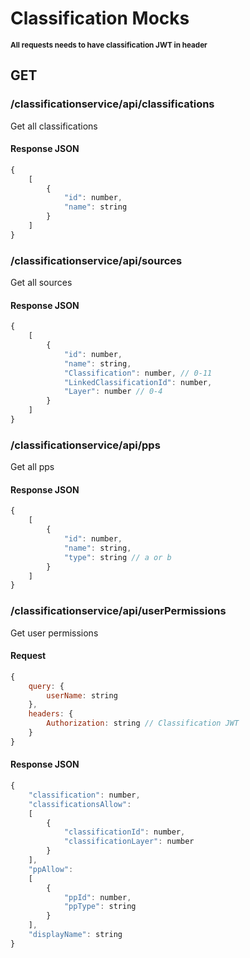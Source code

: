 # Classification Mocks

<small><b>All requests needs to have classification JWT in header</b></small>

## GET

### /classificationservice/api/classifications

Get all classifications

#### Response JSON
``` javascript
{
    [
        {
            "id": number,
            "name": string
        }
    ]
}
```

### /classificationservice/api/sources

Get all sources

#### Response JSON
``` javascript
{
    [
        {
            "id": number,
            "name": string,
            "Classification": number, // 0-11
            "LinkedClassificationId": number,
            "Layer": number // 0-4
        }
    ]
}
```

### /classificationservice/api/pps

Get all pps

#### Response JSON
``` javascript
{
    [
        {
            "id": number,
            "name": string,
            "type": string // a or b
        }
    ]
}
```

### /classificationservice/api/userPermissions

Get user permissions

#### Request
``` javascript
{
    query: {
        userName: string
    },
    headers: {
        Authorization: string // Classification JWT
    }
}
```

#### Response JSON
``` javascript
{
    "classification": number,
    "classificationsAllow": 
    [
        {
            "classificationId": number,
            "classificationLayer": number
        }
    ],
    "ppAllow": 
    [
        {
            "ppId": number,
            "ppType": string
        }
    ],
    "displayName": string
}
```